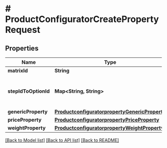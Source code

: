 # # ProductConfiguratorCreatePropertyRequest


## Properties 


Name | Type | Description | Notes
------------ | ------------- | ------------- | -------------
**matrixId**| **String** |   | [optional]
**stepIdToOptionId**| **Map<String, String>** |   | [optional] [default to new HashMap<>()]
**genericProperty**| [**ProductconfiguratorpropertyGenericProperty**](ProductconfiguratorpropertyGenericProperty.md) |   | [optional]
**priceProperty**| [**ProductconfiguratorpropertyPriceProperty**](ProductconfiguratorpropertyPriceProperty.md) |   | [optional]
**weightProperty**| [**ProductconfiguratorpropertyWeightProperty**](ProductconfiguratorpropertyWeightProperty.md) |   | [optional]


[[Back to Model list]](../../README.md#models) [[Back to API list]](../../README.md#endpoints) [[Back to README]](../../README.md)

